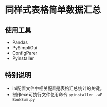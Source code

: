 # 同样式表格简单数据汇总

## 使用工具
- Pandas
- PySimpliGui
- ConfigParer
- Pyinstaller

## 特别说明
- ini配置文件中相关配置是表格汇总统计的关键。
- 制作exe可执行文件使用命令 <code>pyinstaller -wF BookSum.py</code>